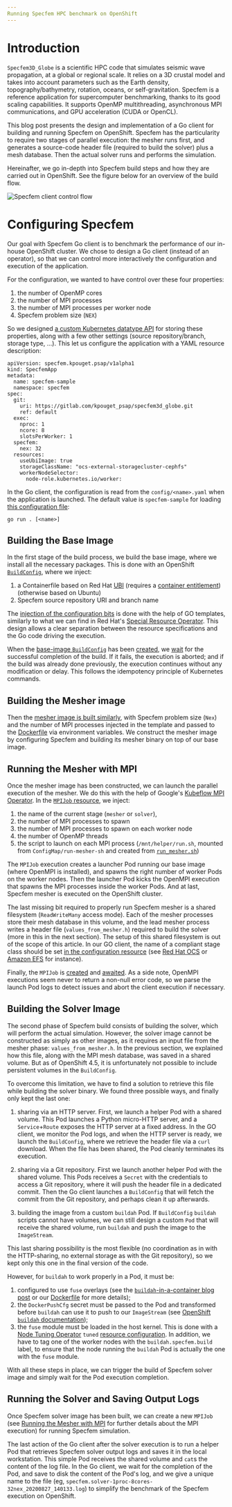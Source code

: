 ```yaml
---
Running Specfem HPC benchmark on OpenShift
---
```


Introduction
============

`Specfem3D_Globe` is a scientific HPC code that simulates seismic wave
propagation, at a global or regional scale. It relies on a 3D crustal
model and takes into account parameters such as the Earth density,
topography/bathymetry, rotation, oceans, or self-gravitation.  Specfem
is a reference application for supercomputer benchmarking, thanks to
its good scaling capabilities. It supports OpenMP multithreading,
asynchronous MPI communications, and GPU acceleration (CUDA or
OpenCL).

This blog post presents the design and implementation of a Go client
for building and running Specfem on OpenShift. Specfem has the
particularity to require two stages of parallel execution: the mesher
runs first, and generates a source-code header file (required to build
the solver) plus a mesh database. Then the actual solver runs and
performs the simulation.

Hereinafter, we go in-depth into Specfem build steps and how they
are carried out in OpenShift. See the figure below for an overview of
the build flow.

![Specfem client control flow](control-flow.png)

Configuring Specfem
===================

Our goal with Specfem Go client is to benchmark the performance of our
in-house OpenShift cluster. We chose to design a Go client (instead of
an operator), so that we can control more interactively the
configuration and execution of the application.

For the configuration, we wanted to have control over these four
properties:
1. the number of OpenMP cores
2. the number of MPI processes
3. the number of MPI processes per worker node
4. Specfem problem size (`NEX`)

So we designed [a custom Kubernetes datatype API] for storing these
properties, along with a few other settings (source repository/branch,
storage type, ...). This let us configure the application with a YAML
resource description:

```
apiVersion: specfem.kpouget.psap/v1alpha1
kind: SpecfemApp
metadata:
  name: specfem-sample
  namespace: specfem
spec:
  git:
    uri: https://gitlab.com/kpouget_psap/specfem3d_globe.git
    ref: default
  exec:
    nproc: 1
    ncore: 8
    slotsPerWorker: 1
  specfem:
    nex: 32
  resources:
    useUbiImage: true
    storageClassName: "ocs-external-storagecluster-cephfs"
    workerNodeSelector:
      node-role.kubernetes.io/worker:
```

In the Go client, the configuration is read from the
`config/<name>.yaml` when the application is launched. The default
value is `specfem-sample` for loading
[this configuration file](specfem-sample):

```
go run . [<name>]
```

[a custom Kubernetes datatype API]: https://gitlab.com/kpouget_psap/specfem-api/-/blob/c3dd290b6b1108ed7da87e6631b5c932cadb169c/pkg/apis/specfem/v1alpha1/specfemapp_types.go
[specfem-sample]: https://gitlab.com/kpouget_psap/specfem-client/-/blob/6af449d47f8bff9aeeda8e103c19c1880b0c3056/config/specfem-sample.yaml

Building the Base Image
-----------------------

In the first stage of the build process, we build the base image,
where we install all the necessary packages. This is done with an
OpenShift [`BuildConfig`], where we inject:
1. a Containerfile based on Red Hat [UBI] (requires a
[container entitlement]) (otherwise based on Ubuntu)
2. Specfem source repository URI and branch name

The [injection of the configuration bits] is done with the help of GO
templates, similarly to what we can find in Red Hat's
[Special Resource Operator]. This design allows a clear separation
between the resource specifications and the Go code driving the
execution.

When the [base-image `BuildConfig`] has been [created][base_bc_created],
we [wait][base_bc_wait] for the successful completion of the build. If
it fails, the execution is aborted; and if the build was already done
previously, the execution continues without any modification or
delay. This follows the idempotency principle of Kubernetes commands.

[`BuildConfig`]: https://gitlab.com/kpouget_psap/specfem-client/-/blob/master/manifests/01_buildconfig_base.yaml
[UBI]: https://www.redhat.com/en/blog/introducing-red-hat-universal-base-image
[container entitlement]: https://www.openshift.com/blog/how-to-use-entitled-image-builds-to-build-drivercontainers-with-ubi-on-openshift
[injection of the configuration bits]: https://gitlab.com/kpouget_psap/specfem-client/-/blob/master/create.go#L85
[Special Resource Operator]: https://github.com/openshift-psap/special-resource-operator/blob/659da39/pkg/controller/specialresource/resources.go#L205
[base-image `BuildConfig`]: https://gitlab.com/kpouget_psap/specfem-client/-/blob/master/manifests/01_buildconfig_base.yaml
[base_bc_created]: https://gitlab.com/kpouget_psap/specfem-client/-/blob/master/resources_manager.go#L37
[base_bc_wait]: https://gitlab.com/kpouget_psap/specfem-client/-/blob/master/run_and_wait.go#L227

Building the Mesher image
-------------------------

Then the [mesher image is built similarly][mesher_build], with Specfem
problem size (`Nex`) and the number of MPI processes injected in the
template and passed to the [Dockerfile][mesher_dockerfile] via
environment variables. We construct the mesher image by configuring
Specfem and building its mesher binary on top of our base image.

[mesher_build]: https://gitlab.com/kpouget_psap/specfem-client/-/blob/master/manifests/02_buildconfig_mesher.yaml
[mesher_dockerfile]: https://gitlab.com/kpouget_psap/specfem-client/-/blob/master/manifests/Dockerfile.mesher

Running the Mesher with MPI
---------------------------
<a name="running-the-mesher"></a>

Once the mesher image has been constructed, we can launch the parallel
execution of the mesher. We do this with the help of Google's
[Kubeflow MPI Operator]. In the [`MPIJob` resource], we inject:
1. the name of the current stage (`mesher` or `solver`),
2. the number of MPI processes to spawn
3. the number of MPI processes to spawn on each worker node
4. the number of OpenMP threads
5. the script to launch on each MPI process (`/mnt/helper/run.sh`,
mounted from `ConfigMap/run-mesher-sh` and created from [`run_mesher.sh`])

The `MPIJob` execution creates a launcher Pod running our base image
(where OpenMPI is installed), and spawns the right number of worker
Pods on the worker nodes. Then the launcher Pod kicks the OpenMPI
execution that spawns the MPI processes inside the worker Pods. And at
last, Specfem mesher is executed on the OpenShift cluster.

The last missing bit required to properly run Specfem mesher is a
shared filesystem (`ReadWriteMany` access mode). Each of the mesher
processes store their mesh database in this volume, and the lead
mesher process writes a header file (`values_from_mesher.h`) required
to build the solver (more in this in the next section). The setup of
this shared filesystem is out of the scope of this article. In our GO
client, the name of a compliant stage class should be set
[in the configuration resource] (see [Red Hat OCS] or [Amazon EFS] for
instance).

Finally, the `MPIJob` is [created][mpi_created] and
[awaited][mpi_awaited]. As a side note, OpenMPI executions seem never
to return a non-null error code, so we parse the launch Pod logs to
detect issues and abort the client execution if necessary.

[Kubeflow MPI Operator]: https://github.com/kubeflow/mpi-operator
[`MPIJob` resource]: https://gitlab.com/kpouget_psap/specfem-client/-/blob/master/manifests/99_mpijob_meshersolver.yaml
[`run_mesher.sh`]: https://gitlab.com/kpouget_psap/specfem-client/-/blob/master/manifests/run_mesher.sh
[in the configuration resource]: https://gitlab.com/kpouget_psap/specfem-client/-/blob/master/config/specfem-sample.yaml#L18
[Red Hat OCS]: https://www.openshift.com/blog/introducing-openshift-container-storage-4-2
[Amazon EFS]: https://docs.openshift.com/container-platform/4.5/storage/persistent_storage/persistent-storage-efs.html
[mpi_created]: https://gitlab.com/kpouget_psap/specfem-client/-/blob/master/resources_manager.go#L22
[mpi_awaited]: https://gitlab.com/kpouget_psap/specfem-client/-/blob/master/run_and_wait.go#L439

Building the Solver Image
-------------------------

The second phase of Specfem build consists of building the solver,
which will perform the actual simulation. However, the solver image
cannot be constructed as simply as other images, as it requires an
input file from the mesher phase: `values_from_mesher.h`. In the
previous section, we explained how this file, along with the MPI mesh
database, was saved in a shared volume. But as of OpenShift 4.5, it is
unfortunately not possible to include persistent volumes in the
`BuildConfig`.

To overcome this limitation, we have to find a solution to retrieve
this file while building the solver binary. We found three possible
ways, and finally only kept the last one:

1. sharing via an HTTP server. First, we launch a helper Pod with a
shared volume. This Pod launches a Python micro-HTTP server, and a
`Service`+`Route` exposes the HTTP server at a fixed address. In the
GO client, we monitor the Pod logs, and when the HTTP server is ready,
we launch the `BuildConfig`, where we retrieve the header file via a
`curl` download. When the file has been shared, the Pod cleanly
terminates its execution.

2. sharing via a Git repository. First we launch another helper Pod
with the shared volume. This Pods receives a `Secret` with the
credentials to access a Git repository, where it will push the header
file in a dedicated commit. Then the Go client launches a
`BuildConfig` that will fetch the commit from the Git repository, and
perhaps clean it up afterwards.

3. building the image from a custom `buildah` Pod. If `BuildConfig`
`buildah` scripts cannot have volumes, we can still design a custom
`Pod` that will receive the shared volume, run `buildah` and push the
image to the `ImageStream`. 

This last sharing possibility is the most flexible (no coordination as
in with the HTTP-sharing, no external storage as with the Git
repository), so we kept only this one in the final version of the
code.

However, for `buildah` to work properly in a Pod, it must be:
1. configured to use `fuse` overlays (see the
[`buildah`-in-a-container blog post][buildah_blogpost] or our
[Dockerfile][Dockerfile.mesher2solver] for more details);
2. the `DockerPushCfg` secret must be passed to the Pod and
transformed before `buildah` can use it to push to our `ImageStream`
(see [OpenShift `buildah` documentation]);
3. the `fuse` module must be loaded in the host kernel. This is done
with a [Node Tuning Operator] `tuned`
[resource configuration][tuned_resource]. In addition, we have to tag
one of the worker nodes with the `buildah.specfem.build` label, to
ensure that the node running the `buildah` Pod is actually the one
with the `fuse` module.

With all these steps in place, we can trigger the build of Specfem
solver image and simply wait for the Pod execution completion.

[OpenShift `buildah` documentation]: https://docs.openshift.com/container-platform/4.5/builds/custom-builds-buildah.html
[buildah_blogpost]: https://developers.redhat.com/blog/2019/08/14/best-practices-for-running-buildah-in-a-container/
[Dockerfile.mesher2solver]: https://gitlab.com/kpouget_psap/specfem-client/-/blob/master/manifests/Dockerfile.mesher2solver_helper
[Node Tuning Operator]: https://docs.openshift.com/container-platform/4.5/scalability_and_performance/using-node-tuning-operator.html
[tuned_resource]: https://gitlab.com/kpouget_psap/specfem-client/-/blob/master/manifests/05b_tuned_fuse-module.yaml

Running the Solver and Saving Output Logs
-----------------------------------------

Once Specfem solver image has been built, we can create a new `MPIJob`
(see [Running the Mesher with MPI](running-the-mesher) for further
details about the MPI execution) for running Specfem simulation. 

The last action of the Go client after the solver execution is to run
a helper Pod that retrieves Specfem solver output logs and saves it in
the local workstation. This simple Pod receives the shared volume and
`cat`s the content of the log file. In the Go client, we wait for the
completion of the Pod, and save to disk the content of the Pod's log,
and we give a unique name to the file (eg,
`specfem.solver-1proc-8cores-32nex_20200827_140133.log`) to simplify
the benchmark of the Specfem execution on OpenShift.

